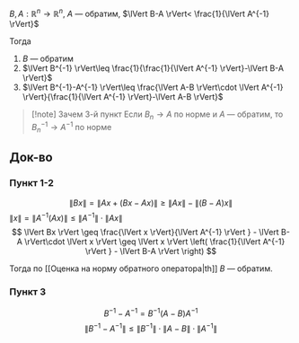 $B,A:\mathbb{R}^{n}\to \mathbb{R}^{n},\ A$ — обратим, $\lVert B-A \rVert< \frac{1}{\lVert A^{-1} \rVert}$

Тогда
1. $B$ — обратим
2. $\lVert B^{-1} \rVert\leq \frac{1}{\frac{1}{\lVert A^{-1} \rVert}-\lVert B-A \rVert}$
3. $\lVert B^{-1}-A^{-1} \rVert\leq \frac{\lVert A-B \rVert\cdot \lVert A^{-1} \rVert}{\frac{1}{\lVert A^{-1} \rVert}-\lVert A-B \rVert}$

>[!note] Зачем 3-й пункт
>Если $B_{n}\to A$ по норме и $A$ — обратим, то $B_{n}^{-1}\to A^{-1}$ по норме
## Док-во
### Пункт 1-2

$$
\lVert Bx \rVert =\lVert Ax+(Bx-Ax) \rVert \geq \lVert Ax \rVert -\lVert (B-A)x \rVert 
$$
$\lVert x \rVert=\lVert A^{-1}(Ax) \rVert \leq \lVert A^{-1} \rVert \cdot \lVert Ax \rVert$
$$
\lVert Bx \rVert \geq \frac{\lVert x \rVert}{\lVert A^{-1} \rVert } - \lVert B-A \rVert\cdot \lVert x \rVert \geq \lVert x \rVert \left( \frac{1}{\lVert A^{-1} \rVert } - \lVert B-A \rVert  \right) 
$$

Тогда по [[Оценка на норму обратного оператора|th]] $B$ — обратим.
### Пункт 3

$$
B^{-1}-A^{-1}=B^{-1}(A-B)A^{-1}
$$
$$
\lVert B^{-1}-A^{-1} \rVert \leq \lVert B^{-1} \rVert \cdot \lVert A-B \rVert \cdot \lVert A^{-1} \rVert 
$$